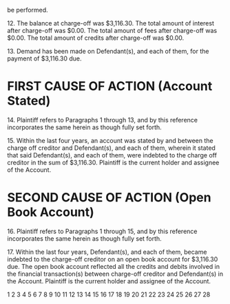 be performed.

12\. The balance at charge-off was $3,116.30. The total amount of interest after charge-off was
$0.00. The total amount of fees after charge-off was $0.00. The total amount of credits after charge-off
was $0.00.

13\. Demand has been made on Defendant(s), and each of them, for the payment of $3,116.30 due.


# FIRST CAUSE OF ACTION (Account Stated)

14\. Plaintiff refers to Paragraphs 1 through 13, and by this reference incorporates the same herein
as though fully set forth.

15\. Within the last four years, an account was stated by and between the charge off creditor and
Defendant(s), and each of them, wherein it stated that said Defendant(s), and each of them, were
indebted to the charge off creditor in the sum of $3,116.30. Plaintiff is the current holder and assignee
of the Account.


# SECOND CAUSE OF ACTION (Open Book Account)

16\. Plaintiff refers to Paragraphs 1 through 15, and by this reference incorporates the same herein
as though fully set forth.

17\. Within the last four years, Defendant(s), and each of them, became indebted to the charge-off
creditor on an open book account for $3,116.30 due. The open book account reflected all the credits
and debits involved in the financial transaction(s) between charge-off creditor and Defendant(s) in the
Account. Plaintiff is the current holder and assignee of the Account.

<!-- PageFooter="COMPLAINT FOR MONEY" -->
<!-- PageNumber="3" -->

1
2
3
4
5
6
7
8
9
10
11
12
13
14
15
16
17
18
19
20
21
22
23
24
25
26
27
28

<!-- PageBreak -->

